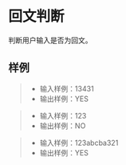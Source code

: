 # 回文判断
判断用户输入是否为回文。
## 样例
>- 输入样例：13431
>- 输出样例：YES

>- 输入样例：123
>- 输出样例：NO

>- 输入样例：123abcba321
>- 输出样例：YES
